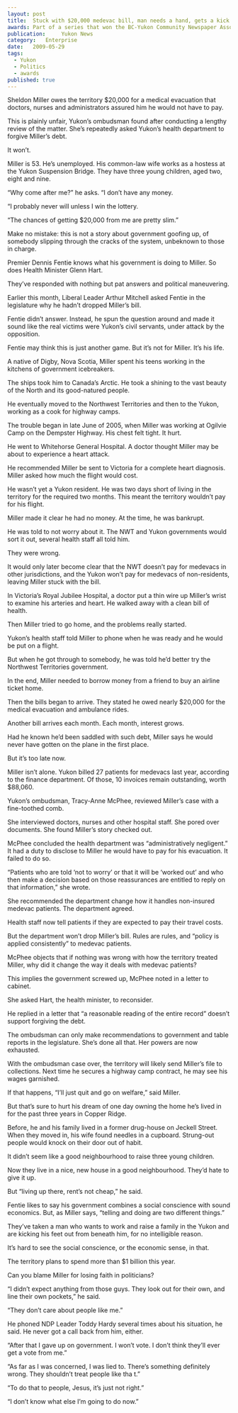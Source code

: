 ```yaml
---
layout:	post
title:	Stuck with $20,000 medevac bill, man needs a hand, gets a kick
awards: Part of a series that won the BC-Yukon Community Newspaper Association's award for best features series, and led to a man's financially crippling medical bill being overturned
publication:     Yukon News
category:	Enterprise
date:	2009-05-29
tags: 
  - Yukon
  - Politics
  - awards
published: true
---
```


Sheldon Miller owes the territory $20,000 for a medical evacuation that doctors, nurses and administrators assured him he would not have to pay.

This is plainly unfair, Yukon’s ombudsman found after conducting a lengthy review of the matter. She’s repeatedly asked Yukon’s health department to forgive Miller’s debt.

It won’t.<!-- BREAK -->

Miller is 53. He’s unemployed. His common-law wife works as a hostess at the Yukon Suspension Bridge. They have three young children, aged two, eight and nine.

“Why come after me?” he asks. “I don’t have any money.

“I probably never will unless I win the lottery.

“The chances of getting $20,000 from me are pretty slim.”

Make no mistake: this is not a story about government goofing up, of somebody slipping through the cracks of the system, unbeknown to those in charge.

Premier Dennis Fentie knows what his government is doing to Miller. So does Health Minister Glenn Hart.

They’ve responded with nothing but pat answers and political maneuvering.

Earlier this month, Liberal Leader Arthur Mitchell asked Fentie in the legislature why he hadn’t dropped Miller’s bill.

Fentie didn’t answer. Instead, he spun the question around and made it sound like the real victims were Yukon’s civil servants, under attack by the opposition.

Fentie may think this is just another game. But it’s not for Miller. It’s his life.

A native of Digby, Nova Scotia, Miller spent his teens working in the kitchens of government icebreakers.

The ships took him to Canada’s Arctic. He took a shining to the vast beauty of the North and its good-natured people.

He eventually moved to the Northwest Territories and then to the Yukon, working as a cook for highway camps.

The trouble began in late June of 2005, when Miller was working at Ogilvie Camp on the Dempster Highway. His chest felt tight. It hurt.

He went to Whitehorse General Hospital. A doctor thought Miller may be about to experience a heart attack.

He recommended Miller be sent to Victoria for a complete heart diagnosis. Miller asked how much the flight would cost.

He wasn’t yet a Yukon resident. He was two days short of living in the territory for the required two months. This meant the territory wouldn’t pay for his flight.

Miller made it clear he had no money. At the time, he was bankrupt.

He was told to not worry about it. The NWT and Yukon governments would sort it out, several health staff all told him.

They were wrong.

It would only later become clear that the NWT doesn’t pay for medevacs in other jurisdictions, and the Yukon won’t pay for medevacs of non-residents, leaving Miller stuck with the bill.

In Victoria’s Royal Jubilee Hospital, a doctor put a thin wire up Miller’s wrist to examine his arteries and heart. He walked away with a clean bill of health.

Then Miller tried to go home, and the problems really started.

Yukon’s health staff told Miller to phone when he was ready and he would be put on a flight.

But when he got through to somebody, he was told he’d better try the Northwest Territories government.

In the end, Miller needed to borrow money from a friend to buy an airline ticket home.

Then the bills began to arrive. They stated he owed nearly $20,000 for the medical evacuation and ambulance rides.

Another bill arrives each month. Each month, interest grows.

Had he known he’d been saddled with such debt, Miller says he would never have gotten on the plane in the first place.

But it’s too late now.

Miller isn’t alone. Yukon billed 27 patients for medevacs last year, according to the finance department. Of those, 10 invoices remain outstanding, worth $88,060.

Yukon’s ombudsman, Tracy-Anne McPhee, reviewed Miller’s case with a fine-toothed comb.

She interviewed doctors, nurses and other hospital staff. She pored over documents. She found Miller’s story checked out.

McPhee concluded the health department was “administratively negligent.” It had a duty to disclose to Miller he would have to pay for his evacuation. It failed to do so.

“Patients who are told ‘not to worry’ or that it will be ‘worked out’ and who then make a decision based on those reassurances are entitled to reply on that information,” she wrote.

She recommended the department change how it handles non-insured medevac patients. The department agreed.

Health staff now tell patients if they are expected to pay their travel costs.

But the department won’t drop Miller’s bill. Rules are rules, and “policy is applied consistently” to medevac patients.

McPhee objects that if nothing was wrong with how the territory treated Miller, why did it change the way it deals with medevac patients?

This implies the government screwed up, McPhee noted in a letter to cabinet.


She asked Hart, the health minister, to reconsider.

He replied in a letter that “a reasonable reading of the entire record” doesn’t support forgiving the debt.

The ombudsman can only make recommendations to government and table reports in the legislature. She’s done all that. Her powers are now exhausted.

With the ombudsman case over, the territory will likely send Miller’s file to collections. Next time he secures a highway camp contract, he may see his wages garnished.

If that happens, “I’ll just quit and go on welfare,” said Miller.

But that’s sure to hurt his dream of one day owning the home he’s lived in for the past three years in Copper Ridge.

Before, he and his family lived in a former drug-house on Jeckell Street. When they moved in, his wife found needles in a cupboard. Strung-out people would knock on their door out of habit.

It didn’t seem like a good neighbourhood to raise three young children.

Now they live in a nice, new house in a good neighbourhood. They’d hate to give it up.

But “living up there, rent’s not cheap,” he said.

Fentie likes to say his government combines a social conscience with sound economics. But, as Miller says, “telling and doing are two different things.”

They’ve taken a man who wants to work and raise a family in the Yukon and are kicking his feet out from beneath him, for no intelligible reason.

It’s hard to see the social conscience, or the economic sense, in that.

The territory plans to spend more than $1 billion this year.

Can you blame Miller for losing faith in politicians?

“I didn’t expect anything from those guys. They look out for their own, and line their own pockets,” he said.

“They don’t care about people like me.”

He phoned NDP Leader Toddy Hardy several times about his situation, he said. He never got a call back from him, either.

“After that I gave up on government. I won’t vote. I don’t think they’ll ever get a vote from me.”

“As far as I was concerned, I was lied to. There’s something definitely wrong. They shouldn’t treat people like tha t.”

“To do that to people, Jesus, it’s just not right.”

“I don’t know what else I’m going to do now.”